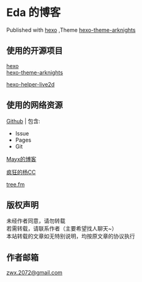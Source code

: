# [](#Eda-的博客 "Eda 的博客")Eda 的博客

Published with [hexo](https://github.com/hexojs/hexo) ,Theme [hexo-theme-arknights](https://github.com/Yue-plus/hexo-theme-arknights)

## [](#使用的开源项目 "使用的开源项目")使用的开源项目

[hexo](https://github.com/hexojs/hexo)  
[hexo-theme-arknights](https://github.com/Yue-plus/hexo-theme-arknights)

[hexo-helper-live2d](https://github.com/EYHN/hexo-helper-live2d)

## [](#使用的网络资源 "使用的网络资源")使用的网络资源

[Github](https://github.com/) | 包含:

- Issue
- Pages
- Git

[Mayx的博客](https://mabbs.github.io/)

[疯狂的杨CC](http://yancy77.top/)

[tree.fm](https://www.tree.fm/forest/39)

## [](#版权声明 "版权声明")版权声明

未经作者同意，请勿转载  
若需转载，请联系作者（主要希望找人聊天~）  
本站转载的文章如无特别说明，均按原文章的协议执行

## [](#作者邮箱 "作者邮箱")作者邮箱

[zwx.2072@gmail.com](mailto:zwx.2072@gmail.com)